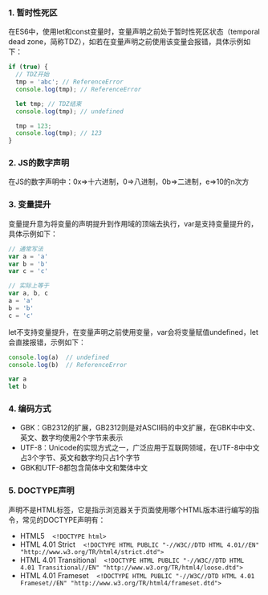 ### 1. 暂时性死区
在ES6中，使用let和const变量时，变量声明之前处于暂时性死区状态（temporal dead zone，简称TDZ），如若在变量声明之前使用该变量会报错，具体示例如下：

```javascript
if (true) {
  // TDZ开始
  tmp = 'abc'; // ReferenceError
  console.log(tmp); // ReferenceError

  let tmp; // TDZ结束
  console.log(tmp); // undefined

  tmp = 123;
  console.log(tmp); // 123
}
```

### 2. JS的数字声明
在JS的数字声明中：0x=>十六进制，0=>八进制，0b=>二进制，e=>10的n次方

### 3. 变量提升
变量提升意为将变量的声明提升到作用域的顶端去执行，var是支持变量提升的，具体示例如下：

```javascript
// 通常写法
var a = 'a'
var b = 'b'
var c = 'c'

// 实际上等于
var a, b, c
a = 'a'
b = 'b'
c = 'c'
```


let不支持变量提升，在变量声明之前使用变量，var会将变量赋值undefined，let会直接报错，示例如下：

```javascript
console.log(a)  // undefined
console.log(b)  // ReferenceError

var a
let b
```

### 4. 编码方式
+ GBK：GB2312的扩展，GB2312则是对ASCII码的中文扩展，在GBK中中文、英文、数字均使用2个字节来表示
+ UTF-8：Unicode的实现方式之一，广泛应用于互联网领域，在UTF-8中中文占3个字节、英文和数字均只占1个字节
+ GBK和UTF-8都包含简体中文和繁体中文

### 5. DOCTYPE声明
<!DOCTYPE>声明不是HTML标签，它是指示浏览器关于页面使用哪个HTML版本进行编写的指令，常见的DOCTYPE声明有：
+ HTML5&nbsp;&nbsp;&nbsp;&nbsp;`<!DOCTYPE html>`
+ HTML 4.01 Strict&nbsp;&nbsp;&nbsp;&nbsp;`<!DOCTYPE HTML PUBLIC "-//W3C//DTD HTML 4.01//EN" "http://www.w3.org/TR/html4/strict.dtd">`
+ HTML 4.01 Transitional&nbsp;&nbsp;&nbsp;&nbsp;`<!DOCTYPE HTML PUBLIC "-//W3C//DTD HTML 4.01 Transitional//EN" "http://www.w3.org/TR/html4/loose.dtd">`
+ HTML 4.01 Frameset&nbsp;&nbsp;&nbsp;&nbsp;`<!DOCTYPE HTML PUBLIC "-//W3C//DTD HTML 4.01 Frameset//EN" "http://www.w3.org/TR/html4/frameset.dtd">`





